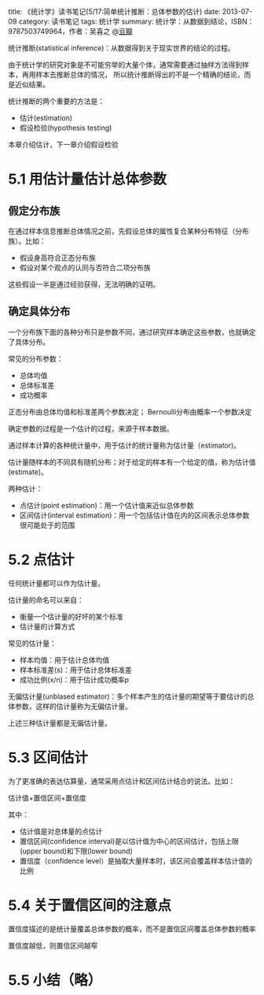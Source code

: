title: 《统计学》读书笔记(5/17:简单统计推断：总体参数的估计)
date: 2013-07-09
category: 读书笔记
tags: 统计学
summary: 统计学：从数据到结论，ISBN：9787503749964，作者：吴喜之 @[豆瓣](http://book.douban.com/subject/2193810/)


统计推断(statistical inference)：从数据得到关于现实世界的结论的过程。

由于统计学的研究对象是不可能穷举的大量个体，通常需要通过抽样方法得到样本，再用样本去推断总体的情况，
所以统计推断得出的不是一个精确的结论，而是近似结果。

统计推断的两个重要的方法是：

- 估计(estimation)
- 假设检验(hypothesis testing)

本章介绍估计，下一章介绍假设检验

# 5.1 用估计量估计总体参数

## 假定分布族

在通过样本信息推断总体情况之前，先假设总体的属性复合某种分布特征（分布族）。比如：

- 假设身高符合正态分布族
- 假设对某个观点的认同与否符合二项分布族

这些假设一半是通过经验获得，无法明确的证明。

## 确定具体分布

一个分布族下面的各种分布只是参数不同，通过研究样本确定这些参数，也就确定了具体分布。

常见的分布参数：

- 总体均值
- 总体标准差
- 成功概率

正态分布由总体均值和标准差两个参数决定；
Bernoulli分布由概率一个参数决定

确定参数的过程是一个估计的过程，来源于样本数据。

通过样本计算的各种统计量中，用于估计的统计量称为估计量（estimator)。

估计量随样本的不同具有随机分布；对于给定的样本有一个给定的值，称为估计值(estimate)。

两种估计：

- 点估计(point estimation)：用一个估计值来近似总体参数
- 区间估计(interval estimation)：用一个包括估计值在内的区间表示总体参数很可能处于的范围

# 5.2 点估计

任何统计量都可以作为估计量。

估计量的命名可以来自：

- 衡量一个估计量的好坏的某个标准
- 估计量的计算方式

常见的估计量：

- 样本均值：用于估计总体均值
- 样本标准差(s)：用于估计总体标准差
- 成功比例(x/n)：用于估计成功概率p

无偏估计量(unblased estimator)：多个样本产生的估计量的期望等于要估计的总体参数，这样的估计量称为无偏估计量。

上述三种估计量都是无偏估计量。


# 5.3 区间估计

为了更准确的表达估算量，通常采用点估计和区间估计结合的说法。比如：

估计值+置信区间+置信度

其中：

- 估计值是对总体量的点估计
- 置信区间(confidence interval)是以估计值为中心的区间估计，包括上限(upper bound)和下限(lower bound)
- 置信度（confidence level）是抽取大量样本时，该区间会覆盖样本估计值的比例


# 5.4 关于置信区间的注意点

置信度描述的是统计量覆盖总体参数的概率，而不是置信区间覆盖总体参数的概率

置信度越低，则置信区间越窄

# 5.5 小结（略）

